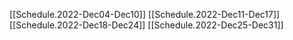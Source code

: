 [[Schedule.2022-Dec04-Dec10]]
[[Schedule.2022-Dec11-Dec17]]
[[Schedule.2022-Dec18-Dec24]]
[[Schedule.2022-Dec25-Dec31]]